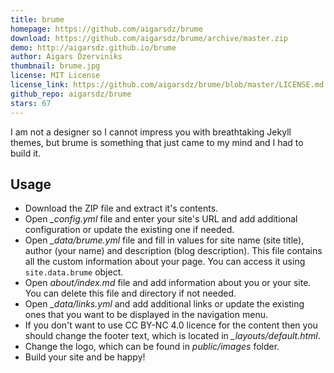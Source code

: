 ```yaml
---
title: brume
homepage: https://github.com/aigarsdz/brume
download: https://github.com/aigarsdz/brume/archive/master.zip
demo: http://aigarsdz.github.io/brume
author: Aigars Dzerviniks
thumbnail: brume.jpg
license: MIT License
license_link: https://github.com/aigarsdz/brume/blob/master/LICENSE.md
github_repo: aigarsdz/brume
stars: 67
---
```


I am not a designer so I cannot impress you with breathtaking Jekyll
themes, but brume is something that just came to my mind and I had to
build it.

## Usage

- Download the ZIP file and extract it's contents.
- Open *_config.yml* file and enter your site's URL and add additional
  configuration or update the existing one if needed.
- Open *_data/brume.yml* file and fill in values for site name (site
  title), author (your name) and description (blog description). This
  file contains all the custom information about your page. You can
  access it using `site.data.brume` object.
- Open *about/index.md* file and add information about you or your
  site. You can delete this file and directory if not needed.
- Open *_data/links.yml* and add additional links or update the
  existing ones that you want to be displayed in the navigation menu.
- If you don't want to use CC BY-NC 4.0 licence for the content then
  you should change the footer text, which is located in
  *_layouts/default.html*.
- Change the logo, which can be found in *public/images* folder.
- Build your site and be happy!
